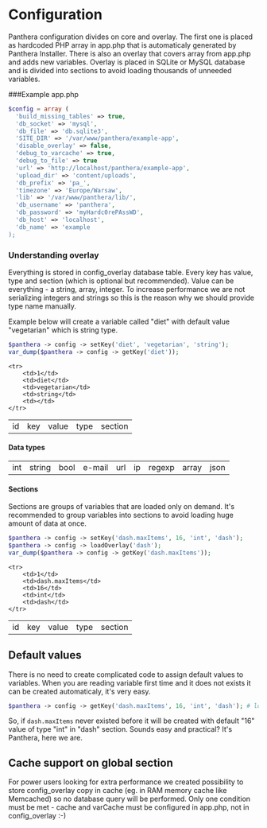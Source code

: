 Configuration
=============

Panthera configuration divides on core and overlay. 
The first one is placed as hardcoded PHP array in app.php that is automaticaly generated by Panthera Installer.
There is also an overlay that covers array from app.php and adds new variables.
Overlay is placed in SQLite or MySQL database and is divided into sections to avoid loading thousands of unneeded variables.

###Example app.php

```php
$config = array (
  'build_missing_tables' => true,
  'db_socket' => 'mysql',
  'db_file' => 'db.sqlite3',
  'SITE_DIR' => '/var/www/panthera/example-app',
  'disable_overlay' => false,
  'debug_to_varcache' => true,
  'debug_to_file' => true
  'url' => 'http://localhost/panthera/example-app',
  'upload_dir' => 'content/uploads',
  'db_prefix' => 'pa_',
  'timezone' => 'Europe/Warsaw',
  'lib' => '/var/www/panthera/lib/',
  'db_username' => 'panthera',
  'db_password' => 'myHardc0rePAssWD',
  'db_host' => 'localhost',
  'db_name' => 'example
);
```

### Understanding overlay

Everything is stored in config_overlay database table. Every key has value, type and section (which is optional but recommended).
Value can be everything - a string, array, integer. To increase performance we are not serializing integers and strings so this is the reason
why we should provide type name manually.

Example below will create a variable called "diet" with default value "vegetarian" which is string type.

```php
$panthera -> config -> setKey('diet', 'vegetarian', 'string');
var_dump($panthera -> config -> getKey('diet'));
```

<table>
    <tr>
        <td>id</td>
        <td>key</td>
        <td>value</td>
        <td>type</td>
        <td>section</td>
    </tr>
    
    <tr>
        <td>1</td>
        <td>diet</td>
        <td>vegetarian</td>
        <td>string</td>
        <td></td>
    </tr>
</table>

#### Data types
<table>
    <tr>
        <td>int</td>
        <td>string</td>
        <td>bool</td>
        <td>e-mail</td>
        <td>url</td>
        <td>ip</td>
        <td>regexp</td>
        <td>array</td>
        <td>json</td>
    </tr>
</table>

#### Sections

Sections are groups of variables that are loaded only on demand. It's recommended to group variables into sections to avoid loading
huge amount of data at once.

```php
$panthera -> config -> setKey('dash.maxItems', 16, 'int', 'dash');
$panthera -> config -> loadOverlay('dash');
var_dump($panthera -> config -> getKey('dash.maxItems'));
```

<table>
    <tr>
        <td>id</td>
        <td>key</td>
        <td>value</td>
        <td>type</td>
        <td>section</td>
    </tr>
    
    <tr>
        <td>1</td>
        <td>dash.maxItems</td>
        <td>16</td>
        <td>int</td>
        <td>dash</td>
    </tr>
</table>

## Default values

There is no need to create complicated code to assign default values to variables.
When you are reading variable first time and it does not exists it can be created automaticaly, it's very easy.

```php
$panthera -> config -> getKey('dash.maxItems', 16, 'int', 'dash'); # looks like setKey, huh? It's get + set!
```

So, if `dash.maxItems` never existed before it will be created with default "16" value of type "int" in "dash" section.
Sounds easy and practical? It's Panthera, here we are.

## Cache support on global section

For power users looking for extra performance we created possibility to store config_overlay copy in cache (eg. in RAM memory cache like Memcached)
so no database query will be performed. Only one condition must be met - cache and varCache must be configured in app.php, not in config_overlay :-)

